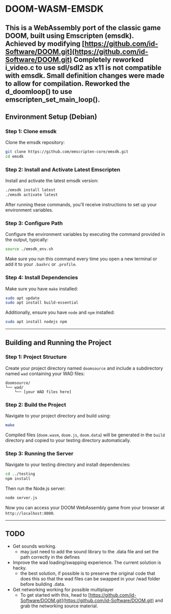 # DOOM-WASM-EMSDK

This is a WebAssembly port of the classic game DOOM, built using Emscripten (emsdk).
Achieved by modifying [https://github.com/id-Software/DOOM.git](https://github.com/id-Software/DOOM.git)
Completely reworked i_video.c to use sdl/sdl2 as x11 is not compatible with emsdk.
Small definition changes were made to allow for compilation.
Reworked the d_doomloop() to use emscripten_set_main_loop().
---

## Environment Setup (Debian)

### Step 1: Clone emsdk

Clone the emsdk repository:

```bash
git clone https://github.com/emscripten-core/emsdk.git
cd emsdk
```

### Step 2: Install and Activate Latest Emscripten

Install and activate the latest emsdk version:

```bash
./emsdk install latest
./emsdk activate latest
```

After running these commands, you'll receive instructions to set up your environment variables.

### Step 3: Configure Path

Configure the environment variables by executing the command provided in the output, typically:

```bash
source ./emsdk_env.sh
```

Make sure you run this command every time you open a new terminal or add it to your `.bashrc` or `.profile`.

### Step 4: Install Dependencies

Make sure you have `make` installed:

```bash
sudo apt update
sudo apt install build-essential
```

Additionally, ensure you have `node` and `npm` installed:

```bash
sudo apt install nodejs npm
```

---

## Building and Running the Project

### Step 1: Project Structure

Create your project directory named `doomsource` and include a subdirectory named `wad` containing your WAD files:

```
doomsource/
└── wad/
    └── [your WAD files here]
```

### Step 2: Build the Project

Navigate to your project directory and build using:

```bash
make
```

Compiled files (`doom.wasm`, `doom.js`, `doom.data`) will be generated in the `build` directory and copied to your testing directory automatically.

### Step 3: Running the Server

Navigate to your testing directory and install dependencies:

```bash
cd ../testing
npm install
```

Then run the Node.js server:

```bash
node server.js
```

Now you can access your DOOM WebAssembly game from your browser at `http://localhost:8000`.

---

## TODO

- Get sounds working.
  - &#x20;may just need to add the sound library to the .data file and set the path correctly in the defines
- Improve the wad loading/swapping experience. The current solution is hacky.&#x20;
  - the best solution, if possible is to preserve the original code that does this so that the wad files can be swapped in your /wad folder before building .data. 
- Get networking working for possible multiplayer
  - To get started with this, head to [https://github.com/id-Software/DOOM.git](https://github.com/id-Software/DOOM.git) and grab the networking source material.


